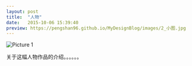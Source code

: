 ```yaml
---
layout: post
title:  "人物"
date:   2015-10-06 15:39:40
preview: https://pengshan96.github.io/MyDesignBlog/images/2_小图.jpg
---
```


![Picture 1](https://pengshan96.github.io/MyDesignBlog/images/2_大图.jpg)

关于这幅人物作品的介绍。。。。。。